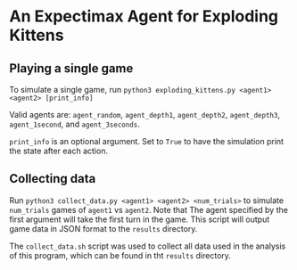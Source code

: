 # An Expectimax Agent for Exploding Kittens

## Playing a single game
To simulate a single game, run `python3 exploding_kittens.py <agent1> <agent2> [print_info]`

Valid agents are: `agent_random`, `agent_depth1`, `agent_depth2`, `agent_depth3`, `agent_1second`, and `agent_3seconds`.

`print_info` is an optional argument. Set to `True` to have the simulation print the state after each action.

## Collecting data
Run `python3 collect_data.py <agent1> <agent2> <num_trials>` to simulate `num_trials` games of `agent1` vs `agent2`. Note that The agent specified by the first argument will take the first turn in the game. This script will output game data in JSON format to the `results` directory.

The `collect_data.sh` script was used to collect all data used in the analysis of this program, which can be found in tht `results` directory.